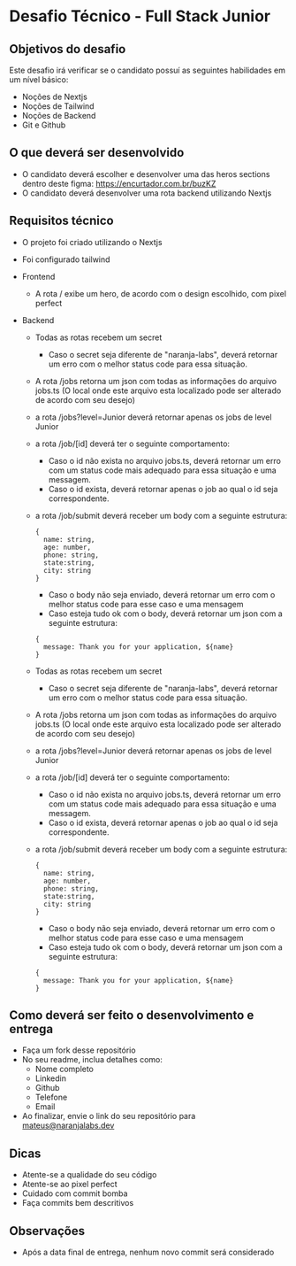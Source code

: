# Desafio Técnico - Full Stack Junior

## Objetivos do desafio

Este desafio irá verificar se o candidato possuí as seguintes habilidades em um nível básico:

- Noções de Nextjs
- Noções de Tailwind
- Noções de Backend
- Git e Github

## O que deverá ser desenvolvido

- O candidato deverá escolher e desenvolver uma das heros sections dentro deste figma: https://encurtador.com.br/buzKZ
- O candidato deverá desenvolver uma rota backend utilizando Nextjs

## Requisitos técnico

- O projeto foi criado utilizando o Nextjs
- Foi configurado tailwind
- Frontend
  - A rota / exibe um hero, de acordo com o design escolhido, com pixel perfect
- Backend

  - Todas as rotas recebem um secret
    - Caso o secret seja diferente de "naranja-labs", deverá retornar um erro com o melhor status code para essa situação.
  - A rota /jobs retorna um json com todas as informações do arquivo jobs.ts (O local onde este arquivo esta localizado pode ser alterado de acordo com seu desejo)
  - a rota /jobs?level=Junior deverá retornar apenas os jobs de level Junior
  - a rota /job/[id] deverá ter o seguinte comportamento:
    - Caso o id não exista no arquivo jobs.ts, deverá retornar um erro com um status code mais adequado para essa situação e uma messagem.
    - Caso o id exista, deverá retornar apenas o job ao qual o id seja correspondente.
  - a rota /job/submit deverá receber um body com a seguinte estrutura:

    ```
    {
      name: string,
      age: number,
      phone: string,
      state:string,
      city: string
    }
    ```

    - Caso o body não seja enviado, deverá retornar um erro com o melhor status code para esse caso e uma mensagem
    - Caso esteja tudo ok com o body, deverá retornar um json com a seguinte estrutura:

    ```
    {
      message: Thank you for your application, ${name}
    }
    ```

  - Todas as rotas recebem um secret
    - Caso o secret seja diferente de "naranja-labs", deverá retornar um erro com o melhor status code para essa situação.
  - A rota /jobs retorna um json com todas as informações do arquivo jobs.ts (O local onde este arquivo esta localizado pode ser alterado de acordo com seu desejo)
  - a rota /jobs?level=Junior deverá retornar apenas os jobs de level Junior
  - a rota /job/[id] deverá ter o seguinte comportamento:
    - Caso o id não exista no arquivo jobs.ts, deverá retornar um erro com um status code mais adequado para essa situação e uma messagem.
    - Caso o id exista, deverá retornar apenas o job ao qual o id seja correspondente.
  - a rota /job/submit deverá receber um body com a seguinte estrutura:

    ```
    {
      name: string,
      age: number,
      phone: string,
      state:string,
      city: string
    }
    ```

    - Caso o body não seja enviado, deverá retornar um erro com o melhor status code para esse caso e uma mensagem
    - Caso esteja tudo ok com o body, deverá retornar um json com a seguinte estrutura:

    ```
    {
      message: Thank you for your application, ${name}
    }
    ```

## Como deverá ser feito o desenvolvimento e entrega

- Faça um fork desse repositório
- No seu readme, inclua detalhes como:
  - Nome completo
  - Linkedin
  - Github
  - Telefone
  - Email
- Ao finalizar, envie o link do seu repositório para mateus@naranjalabs.dev

## Dicas

- Atente-se a qualidade do seu código
- Atente-se ao pixel perfect
- Cuidado com commit bomba
- Faça commits bem descritivos

## Observações

- Após a data final de entrega, nenhum novo commit será considerado
